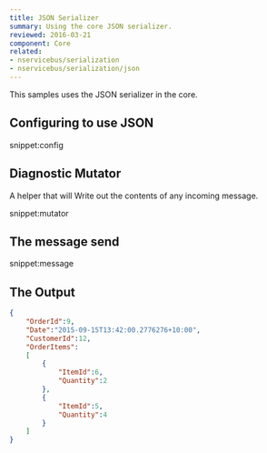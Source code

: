 ```yaml
---
title: JSON Serializer
summary: Using the core JSON serializer.
reviewed: 2016-03-21
component: Core
related:
- nservicebus/serialization
- nservicebus/serialization/json
---
```


This samples uses the JSON serializer in the core.

## Configuring to use JSON

snippet:config


## Diagnostic Mutator

A helper that will Write out the contents of any incoming message.

snippet:mutator


## The message send

snippet:message
 

## The Output

```json
{
	"OrderId":9,
	"Date":"2015-09-15T13:42:00.2776276+10:00",
	"CustomerId":12,
	"OrderItems":
	[
		{
			"ItemId":6,
			"Quantity":2
		},
		{
			"ItemId":5,
			"Quantity":4
		}
	]
}
```